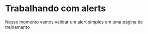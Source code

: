 # Trabalhando com alerts

Nesse momento vamos validar um alert simples em uma página de treinamento

